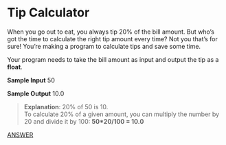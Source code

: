 # Tip Calculator

When you go out to eat, you always tip 20% of the bill amount. But who’s got the time to calculate the right tip amount every time? Not you that’s for sure! You’re making a program to calculate tips and save some time.

Your program needs to take the bill amount as input and output the tip as a **float**.

**Sample Input**
50

**Sample Output**
10.0

> **Explanation**: 20% of 50 is 10. </br>
To calculate 20% of a given amount, you can multiply the number by 20 and divide it by 100: **50*20/100 = 10.0**

[ANSWER]()
